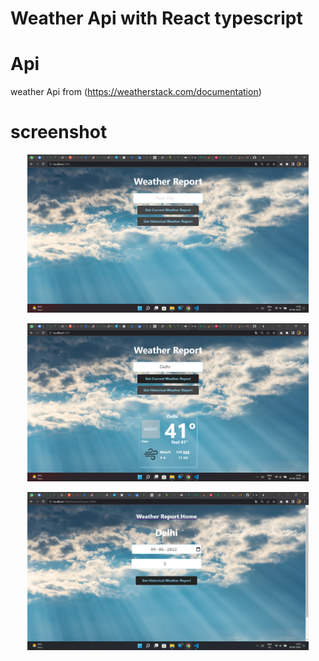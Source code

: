 # Weather Api with React typescript


# Api
  weather Api from (https://weatherstack.com/documentation)
# screenshot 

<p align="center">
  <img src="https://github.com/Johnscott207/Weather_react_api/blob/master/screenshots/Screenshot%20(44).png?raw=true" width="450" alt="Screenshot">
</p>

<p align="center">
  <img src="https://github.com/Johnscott207/Weather_react_api/blob/master/screenshots/Screenshot%20(45).png?raw=true" width="450" alt="Screenshot">
</p>

<p align="center">
  <img src="https://github.com/Johnscott207/Weather_react_api/blob/master/screenshots/Screenshot%20(46).png?raw=true" width="450" alt="Screenshot">
</p>
